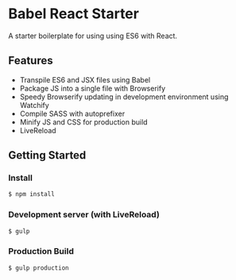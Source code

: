 # Babel React Starter

A starter boilerplate for using using ES6 with React.

## Features
- Transpile ES6 and JSX files using Babel
- Package JS into a single file with Browserify
- Speedy Browserify updating in development environment using Watchify
- Compile SASS with autoprefixer
- Minify JS and CSS for production build
- LiveReload

## Getting Started
### Install
```sh
$ npm install
```

### Development server (with LiveReload)
```sh
$ gulp
```

### Production Build
```sh
$ gulp production
```
